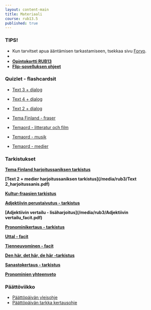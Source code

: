 ```yaml
---
layout: content-main
title: Materiaali
course: rub13.5
published: true
---
```

### TIPS!

- Kun tarvitset apua ääntämisen tarkastamiseen, tsekkaa sivu [Forvo](https://fi.forvo.com/).
- 
- **[Opintokortti RUB13](/media/rub3/Opintokortti_rub13.pdf)**
- **[Flip-sovelluksen ohjeet](/media/rub3/Flip_ohjeet.pdf)**


### Quizlet - flashcardsit

- [Text 3 + dialog](https://quizlet.com/_b3nqjp?x=1qqt&i=dz01n)

- [Text 4 + dialog](https://quizlet.com/_b3nqs3?x=1qqt&i=dz01n)

- [Text 2 + dialog](https://quizlet.com/_b3nrbx?x=1qqt&i=dz01n)

- [Tema Finland - fraser](https://quizlet.com/_bbhanb?x=1qqt&i=dz01n)

- [Temaord - litteratur och film](https://quizlet.com/_b3nrxv?x=1jqt&i=dz01n)

- [Temaord - musik](https://quizlet.com/_b3nrnv?x=1jqt&i=dz01n)

- [Temaord - medier](https://quizlet.com/_b3nskl?x=1jqt&i=dz01n)


### Tarkistukset

**[Tema Finland harjoitussaniksen tarkistus](/media/rub3/Finland_harjoitussanis.pdf)**

**[Text 2 + medier harjoitussaniksen tarkistus](/media/rub3/Text 2_harjoitussanis.pdf)**

**[Kultur-fraasien tarkistus](/media/rub3/Kultur_fraasit.pdf)**

**[Adjektiivin perustaivutus - tarkistus](/media/rub3/Adjektiivi_perustaivutus.pdf)**

**[Adjektiivin vertailu - lisäharjoitus](/media/rub3/Adjektiivin vertailu_facit.pdf)**

**[Pronominikertaus - tarkistus](/media/rub3/Pronomini_facit.pdf)**

**[Uttal - facit](/media/rub3/Uttal_facit.pdf)**

**[Tienneuvominen - facit](/media/rub3/Tienneuvominen.pdf)**

**[Den här, det här, de här -tarkistus](/media/rub3/Demonstratiivit_tamanama.pdf)**

**[Sanastokertaus - tarkistus](/media/rub3/Sanastokertaus.pdf)**

**[Pronominien yhteenveto](/media/rub3/Pronomini_yhteenveto.pdf)**

### Päättöviikko

-  [Päättöpäivän yleisohje](/media/rub3/Koeohjeet_RUB13.pdf)
-  [Päättöpäivän tarkka kertausohje](/media/rub3/Kertausohje_pitkä.pdf)
